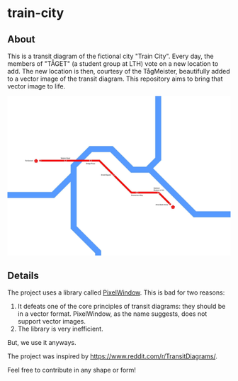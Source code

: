 # train-city

## About
This is a transit diagram of the fictional city "Train City". Every day, the members of "TÅGET" (a student group at LTH) vote on a new location to add. The new location is then, courtesy of the TågMeister, beautifully added to a vector image of the transit diagram. This repository aims to bring that vector image to life.

![alt text](https://github.com/HampSwe/train-city/blob/main/images/jpeg/latest.jpeg "Latest version of Train City")


## Details
The project uses a library called [PixelWindow](https://fileadmin.cs.lth.se/pgk/api/api/introprog/PixelWindow.html). This is bad for two reasons:

<ol>
  <li>It defeats one of the core principles of transit diagrams: they should be in a vector format. PixelWindow, as the name suggests, does not support vector images.</li>
  <li>The library is very inefficient.</li>
</ol>

But, we use it anyways.

The project was inspired by https://www.reddit.com/r/TransitDiagrams/.

Feel free to contribute in any shape or form!
